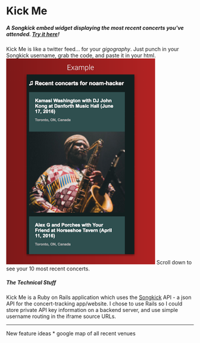 # Kick Me
##### A Songkick embed widget displaying the most recent concerts you've attended. [Try it here](http://gigography.herokuapp.com/)!

Kick Me is like a twitter feed... for your *gigography*. Just punch in your Songkick username, grab the code, and paste it in your html. 
<img src="https://github.com/noamhacker/kick-me/blob/master/sample1.png" width="400px">
Scroll down to see your 10 most recent concerts.

##### The Technical Stuff

Kick Me is a Ruby on Rails application which uses the [Songkick](https://www.songkick.com/) API - a json API for the concert-tracking app/website. I chose to use Rails so I could store private API key information on a backend server, and use simple username routing in the iframe source URLs.

<hr>
New feature ideas
* google map of all recent venues
